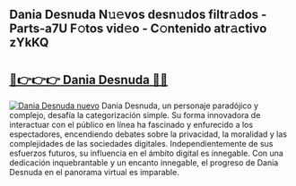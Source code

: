 ## Dania Desnuda N𝚞𝚎vos desn𝚞dos filtr𝚊dos - Parts-a7U F𝚘tos vid𝚎o - C𝚘ntenido atr𝚊ctivo zYkKQ

# <h2><a href="http://mb14z4.tromn.icu/?c=Dania+Desnuda">🔗👉👉👉 Dania Desnuda 🔗🔗</a></h2>

[![Dania Desnuda nuevo](https://i.imgur.com/pEAQMta.gif)](http://mb14z4.tromn.icu/?c=Dania+Desnuda)
Dania Desnuda, un personaje paradójico y complejo, desafía la categorización simple. Su forma innovadora de interactuar con el público en línea ha fascinado y enfurecido a los espectadores, encendiendo debates sobre la privacidad, la moralidad y las complejidades de las sociedades digitales. Independientemente de sus esfuerzos futuros, su influencia en el ámbito digital es innegable. Con una dedicación inquebrantable y un encanto innegable, el progreso de Dania Desnuda en el panorama virtual es imparable.
